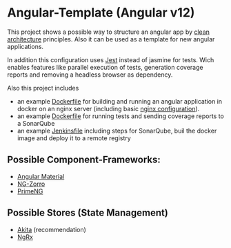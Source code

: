 # Angular-Template (Angular v12)

This project shows a possible way to structure an angular app by [clean architecture](https://blog.cleancoder.com/uncle-bob/2012/08/13/the-clean-architecture.html) principles. Also it can be used as a template for new angular applications.

In addition this configuration uses [Jest](https://jestjs.io/) instead of jasmine for tests. Wich enables features like parallel execution of tests, generation coverage reports and removing a headless browser as dependency. 

Also this project includes 
* an example [Dockerfile](Dockerfile) for building and running an angular application in docker on an nginx server (including basic [nginx configuration](nginx/server.conf)).
* an example [Dockerfile](Dockerfile.sonar) for running tests and sending coverage reports to a SonarQube
* an example [Jenkinsfile](Jenkinsfile) including steps for SonarQube, buil the docker image and deploy it to a remote registry


## Possible Component-Frameworks:
* [Angular Material](https://material.angular.io/)
* [NG-Zorro](https://ng.ant.design/docs/introduce/en)
* [PrimeNG](https://www.primefaces.org/primeng/#/)

## Possible Stores (State Management)
* [Akita](https://github.com/datorama/akita) (recommendation)
* [NgRx](https://ngrx.io/)

